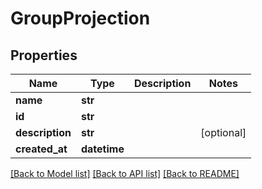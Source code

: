 # GroupProjection

## Properties
Name | Type | Description | Notes
------------ | ------------- | ------------- | -------------
**name** | **str** |  | 
**id** | **str** |  | 
**description** | **str** |  | [optional] 
**created_at** | **datetime** |  | 

[[Back to Model list]](../README#documentation-for-models) [[Back to API list]](../README#documentation-for-api-endpoints) [[Back to README]](../README)


